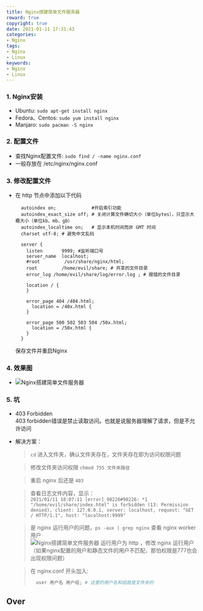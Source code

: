 ```yaml
---
title: Nginx搭建简单文件服务器
reward: true
copyright: true
date: 2021-01-11 17:31:43
categories:
- Nginx
tags:
- Nginx
- Linux
keywords: 
- Nginx
- Linux
---
```



### 1. Nginx安装
  * Ubuntu: ```sudo apt-get install nginx```  
  * Fedora、Centos: ```sudo yum install nginx```  
  * Manjaro: ```sudo pacman -S nginx```  
  
### 2. 配置文件
  * 查找Nginx配置文件: ```sudo find / -name nginx.conf```  
  * 一般存放在 /etc/nginx/nginx.conf  

<!--more-->

### 3. 修改配置文件
  * 在 http 节点中添加以下代码  
    ```nginx
      autoindex on;             #开启索引功能
      autoindex_exact_size off; # 关闭计算文件确切大小（单位bytes），只显示大概大小（单位kb、mb、gb）
      autoindex_localtime on;   # 显示本机时间而非 GMT 时间
      charset utf-8; # 避免中文乱码

      server {
        listen       9999; #监听端口号
        server_name  localhost;
        #root         /usr/share/nginx/html;
        root         /home/evil/share; # 共享的文件目录
        error_log /home/evil/share/log/error.log ; # 报错的文件目录

        location / {
        }

        error_page 404 /404.html;
          location = /40x.html {
        }

        error_page 500 502 503 504 /50x.html;
          location = /50x.html {
        }
      }
    ```

    保存文件并重启Nginx  

### 4. 效果图
  * ![Nginx搭建简单文件服务器](https://blog-1257162717.cos.ap-shanghai.myqcloud.com/Nginx%E6%90%AD%E5%BB%BA%E7%AE%80%E5%8D%95%E6%96%87%E4%BB%B6%E6%9C%8D%E5%8A%A1%E5%99%A8/img1.webp)  
### 5. 坑
  * 403 Forbidden  
    403 forbidden错误是禁止读取访问。也就是说服务器理解了请求，但是不允许访问  

  * 解决方案：  
    > `cd` 进入文件夹，确认文件夹存在，文件夹存在即为访问权限问题  

    > 修改文件夹访问权限 `chmod 755 文件夹路径`  

    > 重启 nginx 后还是 `403`  

    > 查看日志文件内容，显示：  
    > `2021/01/11 18:07:11 [error] 98226#98226: *1 "/home/evil/share/index.html" is forbidden (13: Permission denied), client: 127.0.0.1, server: localhost, request: "GET / HTTP/1.1", host: "localhost:9999"`  

    > 是 nginx 运行用户的问题，`ps -aux | grep nginx` 查看 nginx worker 用户  
    > ![Nginx搭建简单文件服务器](https://blog-1257162717.cos.ap-shanghai.myqcloud.com/Nginx%E6%90%AD%E5%BB%BA%E7%AE%80%E5%8D%95%E6%96%87%E4%BB%B6%E6%9C%8D%E5%8A%A1%E5%99%A8/img2.webp)
    > 运行用户为 http ，修改 nginx 运行用户（如果nginx配置的用户和静态文件的用户不匹配，那怕权限是777也会出现权限问题）  

    > 在 nginx.conf 开头加入: 
    > ```powershell
    >   user 用户名 用户组; # 这里的用户名和组就是文件夹的
    > ```

## Over  




